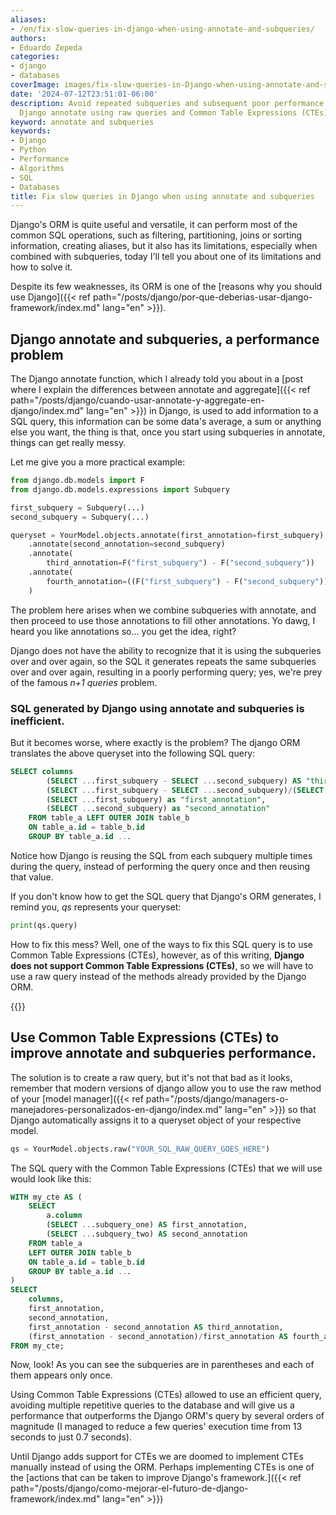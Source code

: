 ```yaml
---
aliases:
- /en/fix-slow-queries-in-django-when-using-annotate-and-subqueries/
authors:
- Eduardo Zepeda
categories:
- django
- databases
coverImage: images/fix-slow-queries-in-Django-when-using-annotate-and-subqueries.jpg
date: '2024-07-12T23:51:01-06:00'
description: Avoid repeated subqueries and subsequent poor performance when using
  Django annotate using raw queries and Common Table Expressions (CTEs) in SQL databases.
keyword: annotate and subqueries
keywords:
- Django
- Python
- Performance
- Algorithms
- SQL
- Databases
title: Fix slow queries in Django when using annotate and subqueries
---
```


Django's ORM is quite useful and versatile, it can perform most of the common SQL operations, such as filtering, partitioning, joins or sorting information, creating aliases, but it also has its limitations, especially when combined with subqueries, today I'll tell you about one of its limitations and how to solve it.

Despite its few weaknesses, its ORM is one of the [reasons why you should use Django]({{< ref path="/posts/django/por-que-deberias-usar-django-framework/index.md" lang="en" >}}).


## Django annotate and subqueries, a performance problem

The Django annotate function, which I already told you about in a [post where I explain the differences between annotate and aggregate]({{< ref path="/posts/django/cuando-usar-annotate-y-aggregate-en-django/index.md" lang="en" >}}) in Django, is used to add information to a SQL query, this information can be some data's average, a sum or anything else you want, the thing is that, once you start using subqueries in annotate, things can get really messy.

Let me give you a more practical example:

``` python
from django.db.models import F
from django.db.models.expressions import Subquery

first_subquery = Subquery(...)
second_subquery = Subquery(...)

queryset = YourModel.objects.annotate(first_annotation=first_subquery)
    .annotate(second_annotation=second_subquery)
    .annotate(
        third_annotation=F("first_subquery") - F("second_subquery"))
    .annotate(
        fourth_annotation=((F("first_subquery") - F("second_subquery")) / F("second_subquery"))
    )
```


The problem here arises when we combine subqueries with annotate, and then proceed to use those annotations to fill other annotations. Yo dawg, I heard you like annotations so... you get the idea, right?

Django does not have the ability to recognize that it is using the subqueries over and over again, so the SQL it generates repeats the same subqueries over and over again, resulting in a poorly performing query; yes, we're prey of the famous *n+1 queries* problem.

### SQL generated by Django using annotate and subqueries is inefficient.

But it becomes worse, where exactly is the problem? The django ORM translates the above queryset into the following SQL query:

``` sql
SELECT columns
        (SELECT ...first_subquery - SELECT ...second_subquery) AS "third_annotation",
        (SELECT ...first_subquery - SELECT ...second_subquery)/(SELECT ...first_subquery) as "fourth_annotation",
        (SELECT ...first_subquery) as "first_annotation",
        (SELECT ...second_subquery) as "second_annotation"
    FROM table_a LEFT OUTER JOIN table_b
    ON table_a.id = table_b.id
    GROUP BY table_a.id ...
```

Notice how Django is reusing the SQL from each subquery multiple times during the query, instead of performing the query once and then reusing that value.

If you don't know how to get the SQL query that Django's ORM generates, I remind you, *qs* represents your queryset:

``` python
print(qs.query)
```


How to fix this mess? Well, one of the ways to fix this SQL query is to use Common Table Expressions (CTEs), however, as of this writing, **Django does not support Common Table Expressions (CTEs)**, so we will have to use a raw query instead of the methods already provided by the Django ORM.

{{<ad>}}

## Use Common Table Expressions (CTEs) to improve annotate and subqueries performance.

The solution is to create a raw query, but it's not that bad as it looks, remember that modern versions of django allow you to use the raw method of your [model manager]({{< ref path="/posts/django/managers-o-manejadores-personalizados-en-django/index.md" lang="en" >}}) so that Django automatically assigns it to a queryset object of your respective model.


``` python
qs = YourModel.objects.raw("YOUR_SQL_RAW_QUERY_GOES_HERE")
```

The SQL query with the Common Table Expressions (CTEs) that we will use would look like this:

``` sql
WITH my_cte AS (
    SELECT
        a.column
        (SELECT ...subquery_one) AS first_annotation,
        (SELECT ...subquery_two) AS second_annotation
    FROM table_a
    LEFT OUTER JOIN table_b
    ON table_a.id = table_b.id
    GROUP BY table_a.id ...
)
SELECT
    columns,
    first_annotation,
    second_annotation,
    first_annotation - second_annotation AS third_annotation,
    (first_annotation - second_annotation)/first_annotation AS fourth_annotation
FROM my_cte;
```

Now, look! As you can see the subqueries are in parentheses and each of them appears only once.

Using Common Table Expressions (CTEs) allowed to use an efficient query, avoiding multiple repetitive queries to the database and will give us a performance that outperforms the Django ORM's query by several orders of magnitude (I managed to reduce a few queries' execution time from 13 seconds to just 0.7 seconds).

Until Django adds support for CTEs we are doomed to implement CTEs manually instead of using the ORM. Perhaps implementing CTEs is one of the [actions that can be taken to improve Django's framework.]({{< ref path="/posts/django/como-mejorar-el-futuro-de-django-framework/index.md" lang="en" >}})